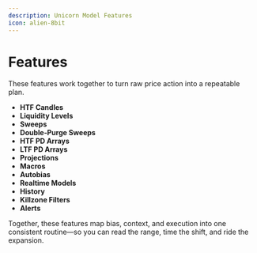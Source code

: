 ```yaml
---
description: Unicorn Model Features
icon: alien-8bit
---
```


# Features

These features work together to turn raw price action into a repeatable plan.&#x20;

* **HTF Candles**
* **Liquidity Levels**
* **Sweeps**
* **Double‑Purge Sweeps**
* **HTF PD Arrays**
* **LTF PD Arrays**
* **Projections**
* **Macros**
* **Autobias**
* **Realtime Models**
* **History**
* **Killzone Filters**
* **Alerts**

Together, these features map bias, context, and execution into one consistent routine—so you can read the range, time the shift, and ride the expansion.
